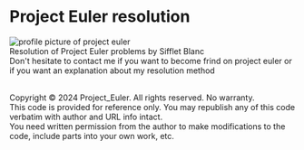 # Project Euler resolution
![profile picture of project euler](https://projecteuler.net/profile/Sifflet_blanc.png) <br />
Resolution of Project Euler problems by Sifflet Blanc <br />
Don't hesitate to contact me if you want to become frind on project euler or if you want an explanation about my resolution method<br /><br />

Copyright © 2024 Project_Euler. All rights reserved. No warranty.<br />
This code is provided for reference only. You may republish any of this code verbatim with author and URL info intact.<br />
You need written permission from the author to make modifications to the code, include parts into your own work, etc.
